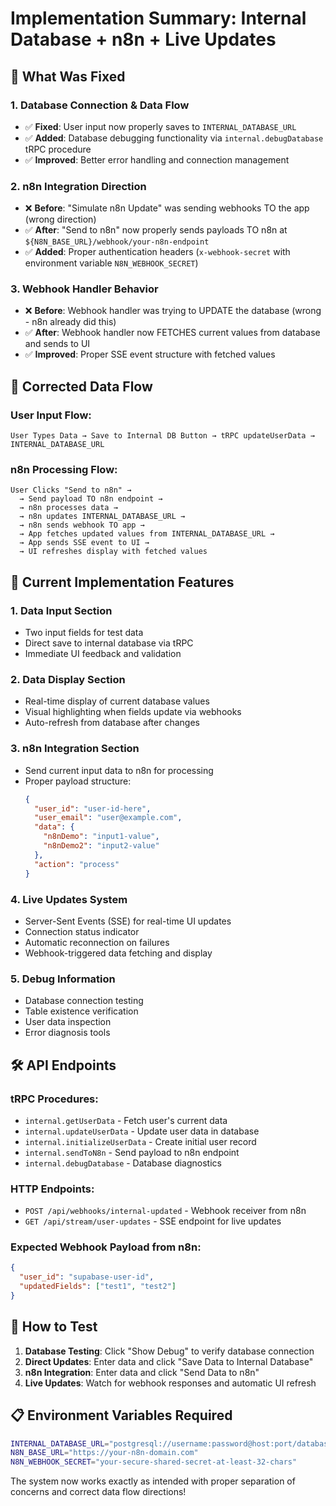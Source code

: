 # Implementation Summary: Internal Database + n8n + Live Updates

## 🚀 **What Was Fixed**

### 1. **Database Connection & Data Flow**
- ✅ **Fixed**: User input now properly saves to `INTERNAL_DATABASE_URL`
- ✅ **Added**: Database debugging functionality via `internal.debugDatabase` tRPC procedure
- ✅ **Improved**: Better error handling and connection management

### 2. **n8n Integration Direction**
- ❌ **Before**: "Simulate n8n Update" was sending webhooks TO the app (wrong direction)
- ✅ **After**: "Send to n8n" now properly sends payloads TO n8n at `${N8N_BASE_URL}/webhook/your-n8n-endpoint`
- ✅ **Added**: Proper authentication headers (`x-webhook-secret` with environment variable `N8N_WEBHOOK_SECRET`)

### 3. **Webhook Handler Behavior**
- ❌ **Before**: Webhook handler was trying to UPDATE the database (wrong - n8n already did this)
- ✅ **After**: Webhook handler now FETCHES current values from database and sends to UI
- ✅ **Improved**: Proper SSE event structure with fetched values

## 🔄 **Corrected Data Flow**

### **User Input Flow:**
```
User Types Data → Save to Internal DB Button → tRPC updateUserData → INTERNAL_DATABASE_URL
```

### **n8n Processing Flow:**
```
User Clicks "Send to n8n" → 
  → Send payload TO n8n endpoint →
  → n8n processes data →
  → n8n updates INTERNAL_DATABASE_URL →
  → n8n sends webhook TO app →
  → App fetches updated values from INTERNAL_DATABASE_URL →
  → App sends SSE event to UI →
  → UI refreshes display with fetched values
```

## 🎯 **Current Implementation Features**

### **1. Data Input Section**
- Two input fields for test data
- Direct save to internal database via tRPC
- Immediate UI feedback and validation

### **2. Data Display Section** 
- Real-time display of current database values
- Visual highlighting when fields update via webhooks
- Auto-refresh from database after changes

### **3. n8n Integration Section**
- Send current input data to n8n for processing
- Proper payload structure: 
  ```json
  {
    "user_id": "user-id-here",
    "user_email": "user@example.com", 
    "data": {
      "n8nDemo": "input1-value",
      "n8nDemo2": "input2-value"
    },
    "action": "process"
  }
  ```

### **4. Live Updates System**
- Server-Sent Events (SSE) for real-time UI updates
- Connection status indicator
- Automatic reconnection on failures
- Webhook-triggered data fetching and display

### **5. Debug Information**
- Database connection testing
- Table existence verification
- User data inspection
- Error diagnosis tools

## 🛠 **API Endpoints**

### **tRPC Procedures:**
- `internal.getUserData` - Fetch user's current data
- `internal.updateUserData` - Update user data in database
- `internal.initializeUserData` - Create initial user record
- `internal.sendToN8n` - Send payload to n8n endpoint
- `internal.debugDatabase` - Database diagnostics

### **HTTP Endpoints:**
- `POST /api/webhooks/internal-updated` - Webhook receiver from n8n
- `GET /api/stream/user-updates` - SSE endpoint for live updates

### **Expected Webhook Payload from n8n:**
```json
{
  "user_id": "supabase-user-id",
  "updatedFields": ["test1", "test2"]
}
```

## 🎉 **How to Test**

1. **Database Testing**: Click "Show Debug" to verify database connection
2. **Direct Updates**: Enter data and click "Save Data to Internal Database"
3. **n8n Integration**: Enter data and click "Send Data to n8n"
4. **Live Updates**: Watch for webhook responses and automatic UI refresh

## 📋 **Environment Variables Required**

```bash
INTERNAL_DATABASE_URL="postgresql://username:password@host:port/database"
N8N_BASE_URL="https://your-n8n-domain.com"
N8N_WEBHOOK_SECRET="your-secure-shared-secret-at-least-32-chars"
```

The system now works exactly as intended with proper separation of concerns and correct data flow directions! 